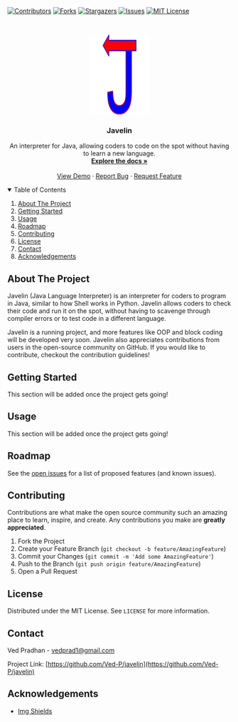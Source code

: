 [![Contributors][contributors-shield]][contributors-url]
[![Forks][forks-shield]][forks-url]
[![Stargazers][stars-shield]][stars-url]
[![Issues][issues-shield]][issues-url]
[![MIT License][license-shield]][license-url]

<br />
<p align="center">
  <a href="https://github.com/Ved-P/javelin">
    <img src="images/javelin-logo.png" alt="Logo" width="135" height="180">
  </a>

  <h3 align="center">Javelin</h3>

  <p align="center">
    An interpreter for Java, allowing coders to code on the spot without having to learn a new language.
    <br />
    <a href="https://github.com/Ved-P/javelin"><strong>Explore the docs »</strong></a>
    <br />
    <br />
    <a href="https://github.com/Ved-P/javelin">View Demo</a>
    ·
    <a href="https://github.com/Ved-P/javelin/issues">Report Bug</a>
    ·
    <a href="https://github.com/Ved-P/javelin/issues">Request Feature</a>
  </p>
</p>

<details open="open">
  <summary>Table of Contents</summary>
  <ol>
    <li>
      <a href="#about-the-project">About The Project</a> <!--
      <ul>
        <li><a href="#built-with">Built With</a></li>
      </ul> -->
    </li>
    <li>
      <a href="#getting-started">Getting Started</a> <!--
      <ul>
        <li><a href="#prerequisites">Prerequisites</a></li>
        <li><a href="#installation">Installation</a></li>
      </ul> -->
    </li>
    <li><a href="#usage">Usage</a></li>
    <li><a href="#roadmap">Roadmap</a></li>
    <li><a href="#contributing">Contributing</a></li>
    <li><a href="#license">License</a></li>
    <li><a href="#contact">Contact</a></li>
    <li><a href="#acknowledgements">Acknowledgements</a></li>
  </ol>
</details>

## About The Project

<!-- [![Product Name Screen Shot][product-screenshot]](https://example.com) -->

Javelin (Java Language Interpreter) is an interpreter for coders to program in Java, similar to how Shell works in Python. Javelin allows coders to check their code and run it on the spot, without having to scavenge through compiler errors or to test code in a different language.

Javelin is a running project, and more features like OOP and block coding will be developed very soon. Javelin also appreciates contributions from users in the open-source community on GitHub. If you would like to contribute, checkout the contribution guidelines!

<!--
### Built With
This section should list any major frameworks that you built your project using. Leave any add-ons/plugins for the acknowledgements section. Here are a few examples.
* [Bootstrap](https://getbootstrap.com)
* [JQuery](https://jquery.com)
* [Laravel](https://laravel.com)
-->

## Getting Started
This section will be added once the project gets going!
<!--
This is an example of how you may give instructions on setting up your project locally.
To get a local copy up and running follow these simple example steps.

### Prerequisites

This is an example of how to list things you need to use the software and how to install them.
* npm
  ```sh
  npm install npm@latest -g
  ```

### Installation

1. Get a free API Key at [https://example.com](https://example.com)
2. Clone the repo
   ```sh
   git clone https://github.com/your_username_/Project-Name.git
   ```
3. Install NPM packages
   ```sh
   npm install
   ```
4. Enter your API in `config.js`
   ```JS
   const API_KEY = 'ENTER YOUR API';
   ```
-->
## Usage
This section will be added once the project gets going!
<!-- Use this space to show useful examples of how a project can be used. Additional screenshots, code examples and demos work well in this space. You may also link to more resources.

_For more examples, please refer to the [Documentation](https://example.com)_ -->

## Roadmap
See the [open issues](https://github.com/Ved-P/javelin/issues) for a list of proposed features (and known issues).

## Contributing
Contributions are what make the open source community such an amazing place to learn, inspire, and create. Any contributions you make are **greatly appreciated**.

1. Fork the Project
2. Create your Feature Branch (`git checkout -b feature/AmazingFeature`)
3. Commit your Changes (`git commit -m 'Add some AmazingFeature'`)
4. Push to the Branch (`git push origin feature/AmazingFeature`)
5. Open a Pull Request

## License
Distributed under the MIT License. See `LICENSE` for more information.

## Contact
Ved Pradhan - vedprad1@gmail.com

Project Link: [https://github.com/Ved-P/javelin](https://github.com/Ved-P/javelin)

## Acknowledgements
* [Img Shields](https://shields.io)

[contributors-shield]: https://img.shields.io/github/contributors/Ved-P/javelin.svg?style=for-the-badge
[contributors-url]: https://github.com/Ved-P/javelin/graphs/contributors
[forks-shield]: https://img.shields.io/github/forks/Ved-P/javelin.svg?style=for-the-badge
[forks-url]: https://github.com/Ved-P/javelin/network/members
[stars-shield]: https://img.shields.io/github/stars/Ved-P/javelin.svg?style=for-the-badge
[stars-url]: https://github.com/Ved-P/javelin/stargazers
[issues-shield]: https://img.shields.io/github/issues/Ved-P/javelin.svg?style=for-the-badge
[issues-url]: https://github.com/Ved-P/javelin/issues
[license-shield]: https://img.shields.io/github/license/Ved-P/javelin.svg?style=for-the-badge
[license-url]: https://github.com/Ved-P/javelin/blob/main/LICENSE
<!-- [product-screenshot]: images/javelin-logo.png -->
